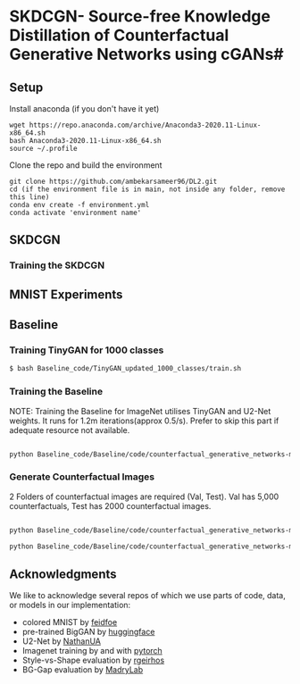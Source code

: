 # SKDCGN- Source-free Knowledge Distillation of Counterfactual Generative Networks using cGANs#



## Setup ##
Install anaconda (if you don't have it yet)
```Shell
wget https://repo.anaconda.com/archive/Anaconda3-2020.11-Linux-x86_64.sh
bash Anaconda3-2020.11-Linux-x86_64.sh
source ~/.profile
```

Clone the repo and build the environment

```Shell
git clone https://github.com/ambekarsameer96/DL2.git
cd (if the environment file is in main, not inside any folder, remove this line)
conda env create -f environment.yml
conda activate 'environment name'
```

## SKDCGN ##


### Training the SKDCGN



## MNIST Experiments ###



## Baseline ###

### Training TinyGAN for 1000 classes
```bash
$ bash Baseline_code/TinyGAN_updated_1000_classes/train.sh
```

### Training the Baseline

NOTE: Training the Baseline for ImageNet utilises TinyGAN and U2-Net weights. It runs for 1.2m iterations(approx 0.5/s). Prefer to skip this part if adequate resource not available.

```bash

python Baseline_code/Baseline/code/counterfactual_generative_networks-main/imagenet/train_cgn.py --model_name MODEL_NAME
```

### Generate Counterfactual Images

2 Folders of counterfactual images are required (Val, Test). Val has 5,000 counterfactuals, Test has 2000 counterfactual images. 

```bash

python Baseline_code/Baseline/code/counterfactual_generative_networks-main/imagenet/generate_data.py --n_data 5000 --weights_path imagenet/weights/cgn.pth --mode random --run_name val --truncation 0.5 --batch_sz 1

python Baseline_code/Baseline/code/counterfactual_generative_networks-main/imagenet/generate_data.py --n_data 2000 --weights_path imagenet/weights/cgn.pth --mode random --run_name test --truncation 0.5 --batch_sz 1
```


## Acknowledgments ##
We like to acknowledge several repos of which we use parts of code, data, or models in our implementation:

- colored MNIST by [feidfoe](https://github.com/feidfoe/learning-not-to-learn)
- pre-trained BigGAN by [huggingface](https://github.com/huggingface/pytorch-pretrained-BigGAN)
- U2-Net by [NathanUA](https://github.com/NathanUA/U-2-Net/)
- Imagenet training by and with [pytorch](https://github.com/pytorch/examples/tree/master/imagenet)
- Style-vs-Shape evaluation by [rgeirhos](https://github.com/rgeirhos/texture-vs-shape)
- BG-Gap evaluation by [MadryLab](https://github.com/MadryLab/backgrounds_challenge)
